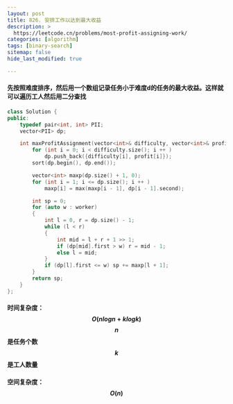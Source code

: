 ```yaml
---
layout: post
title: 826. 安排工作以达到最大收益
description: >
  https://leetcode.cn/problems/most-profit-assigning-work/
categories: [algorithm]
tags: [binary-search]
sitemap: false
hide_last_modified: true

---
```


#### 先按照难度排序，然后用一个数组记录任务小于难度d的任务的最大收益。这样就可以遍历工人然后用二分查找

```c++
class Solution {
public:
    typedef pair<int, int> PII;
    vector<PII> dp;

    int maxProfitAssignment(vector<int>& difficulty, vector<int>& profit, vector<int>& worker) {
        for (int i = 0; i < difficulty.size(); i ++ )
            dp.push_back({difficulty[i], profit[i]});
        sort(dp.begin(), dp.end());

        vector<int> maxp(dp.size() + 1, 0);
        for (int i = 1; i <= dp.size(); i ++ )
            maxp[i] = max(maxp[i - 1], dp[i - 1].second);

        int sp = 0;
        for (auto w : worker)
        {
            int l = 0, r = dp.size() - 1;
            while (l < r)
            {
                int mid = l + r + 1 >> 1;
                if (dp[mid].first > w) r = mid - 1;
                else l = mid;
            }
            if (dp[l].first <= w) sp += maxp[l + 1];
        }
        return sp;
    }
};
```

#### 时间复杂度：$$ O(nlogn + klogk) $$ $$ n $$是任务个数 $$ k $$是工人数量

#### 空间复杂度：$$ O(n) $$

